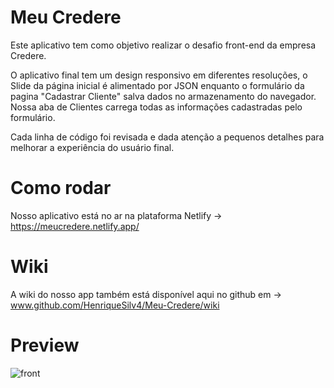 # Meu Credere

Este aplicativo tem como objetivo realizar o desafio front-end da empresa Credere.

O aplicativo final tem um design responsivo em diferentes resoluções, o Slide da página inicial é alimentado por JSON enquanto o formulário da pagina "Cadastrar Cliente" salva dados no armazenamento do navegador.
Nossa aba de Clientes carrega todas as informações cadastradas pelo formulário.

Cada linha de código foi revisada e dada atenção a pequenos detalhes para melhorar a experiência do usuário final.

# Como rodar

Nosso aplicativo está no ar na plataforma Netlify -> https://meucredere.netlify.app/

# Wiki

A wiki do nosso app também está disponível aqui no github em -> www.github.com/HenriqueSilv4/Meu-Credere/wiki

# Preview

![front](https://user-images.githubusercontent.com/99505665/162671845-8db7c311-66f5-4e5e-bdba-38d2d565839e.png)
